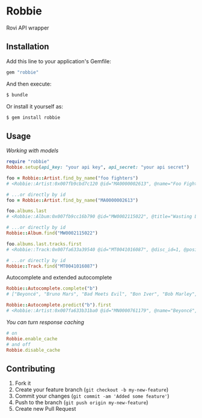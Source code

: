 # Robbie

Rovi API wrapper

## Installation

Add this line to your application's Gemfile:
```ruby
gem "robbie"
```

And then execute:
```bash
$ bundle
```

Or install it yourself as:
```bash
$ gem install robbie
```

## Usage

*Working with models*
```ruby
require "robbie"
Robbie.setup(api_key: "your api key", api_secret: "your api secret")

foo = Robbie::Artist.find_by_name("foo fighters")
# <Robbie::Artist:0x007fb9cbd7c120 @id="MA0000002613", @name="Foo Fighters", @is_group=true, @genres=[#<Robbie::Genre:0x007fb9cbd7c2b0 @id="MA0000002613", @name="Pop/Rock">]>

# ...or directly by id
foo = Robbie::Artist.find_by_name("MA0000002613")

foo.albums.last
# <Robbie::Album:0x007fb9cc16b790 @id="MW0002115022", @title="Wasting Light">

# ...or directly by id
Robbie::Album.find("MW0002115022")

foo.albums.last.tracks.first
# <Robbie::Track:0x007fa633a39540 @id="MT0041016087", @disc_id=1, @position=1, @artists=[#<Robbie::Artist:0x007fa633a397e8 @id="MN0000184043", @name="Foo Fighters">], @title="Bridge Burning", @duration=286>

# ...or directly by id
Robbie::Track.find("MT0041016087")
```

Autocomplete and extended autocomplete
```ruby
Robbie::Autocomplete.complete("b")
# ["Beyoncé", "Bruno Mars", "Bad Meets Evil", "Bon Iver", "Bob Marley", "Big Sean", "The Band Perry", "Blake Shelton", "B.O.B", "The Black Eyed Peas"]

Robbie::Autocomplete.predict("b").first
# <Robbie::Artist:0x007fa633b31ba0 @id="MN0000761179", @name="Beyoncé", @is_group=false, @genres=[#<Robbie::Genre:0x007fa633b31e48 @id="MA0000002809", @name="R&B">]>
```

*You can turn response caching*
```ruby
# on
Robbie.enable_cache
# and off
Robbie.disable_cache
```

## Contributing

1. Fork it
2. Create your feature branch (`git checkout -b my-new-feature`)
3. Commit your changes (`git commit -am 'Added some feature'`)
4. Push to the branch (`git push origin my-new-feature`)
5. Create new Pull Request
